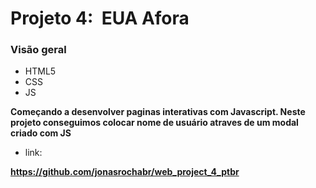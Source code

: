 # Projeto 4:  EUA Afora

### Visão geral

* HTML5
* CSS
* JS

**Começando a desenvolver paginas interativas com Javascript. Neste projeto conseguimos colocar nome de usuário atraves de um modal criado com JS**

* link:

**https://github.com/jonasrochabr/web_project_4_ptbr**